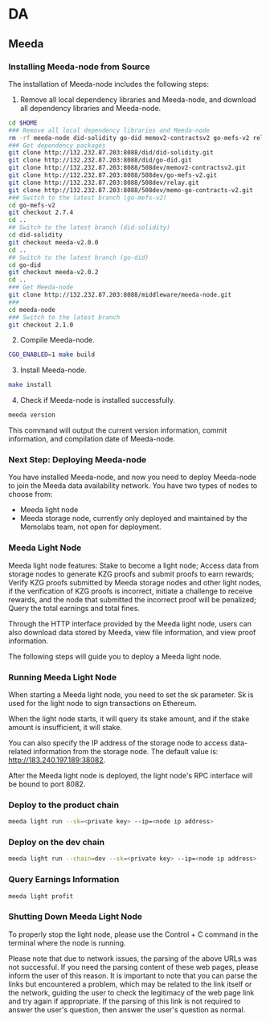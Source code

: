 # DA

## Meeda

### Installing Meeda-node from Source

The installation of Meeda-node includes the following steps:

1. Remove all local dependency libraries and Meeda-node, and download all dependency libraries and Meeda-node.

```bash
cd $HOME
### Remove all local dependency libraries and Meeda-node
rm -rf meeda-node did-solidity go-did memov2-contractsv2 go-mefs-v2 relay memo-go-contracts-v2
### Get dependency packages
git clone http://132.232.87.203:8088/did/did-solidity.git 
git clone http://132.232.87.203:8088/did/go-did.git 
git clone http://132.232.87.203:8088/508dev/memov2-contractsv2.git 
git clone http://132.232.87.203:8088/508dev/go-mefs-v2.git 
git clone http://132.232.87.203:8088/508dev/relay.git 
git clone http://132.232.87.203:8088/508dev/memo-go-contracts-v2.git 
### Switch to the latest branch (go-mefs-v2)
cd go-mefs-v2
git checkout 2.7.4
cd ..
## Switch to the latest branch (did-solidity)
cd did-solidity
git checkout meeda-v2.0.0
cd ..
## Switch to the latest branch (go-did)
cd go-did
git checkout meeda-v2.0.2
cd ..
### Get Meeda-node
git clone http://132.232.87.203:8088/middleware/meeda-node.git 
### 
cd meeda-node
### Switch to the latest branch
git checkout 2.1.0
```

2. Compile Meeda-node.

```bash
CGO_ENABLED=1 make build
```

3. Install Meeda-node.

```bash
make install
```

4. Check if Meeda-node is installed successfully.

```bash
meeda version
```

This command will output the current version information, commit information, and compilation date of Meeda-node.

### Next Step: Deploying Meeda-node

You have installed Meeda-node, and now you need to deploy Meeda-node to join the Meeda data availability network. You have two types of nodes to choose from:

- Meeda light node
- Meeda storage node, currently only deployed and maintained by the Memolabs team, not open for deployment.

### Meeda Light Node

Meeda light node features: Stake to become a light node; Access data from storage nodes to generate KZG proofs and submit proofs to earn rewards; Verify KZG proofs submitted by Meeda storage nodes and other light nodes, if the verification of KZG proofs is incorrect, initiate a challenge to receive rewards, and the node that submitted the incorrect proof will be penalized; Query the total earnings and total fines.

Through the HTTP interface provided by the Meeda light node, users can also download data stored by Meeda, view file information, and view proof information.

The following steps will guide you to deploy a Meeda light node.

### Running Meeda Light Node

When starting a Meeda light node, you need to set the sk parameter. Sk is used for the light node to sign transactions on Ethereum.

When the light node starts, it will query its stake amount, and if the stake amount is insufficient, it will stake.

You can also specify the IP address of the storage node to access data-related information from the storage node. The default value is: http://183.240.197.189:38082.

After the Meeda light node is deployed, the light node's RPC interface will be bound to port 8082.

### Deploy to the product chain

```bash
meeda light run --sk=<private key> --ip=<node ip address>
```

### Deploy on the dev chain

```bash
meeda light run --chain=dev --sk=<private key> --ip=<node ip address>
```

### Query Earnings Information

```bash
meeda light profit
```

### Shutting Down Meeda Light Node

To properly stop the light node, please use the Control + C command in the terminal where the node is running.

Please note that due to network issues, the parsing of the above URLs was not successful. If you need the parsing content of these web pages, please inform the user of this reason. It is important to note that you can parse the links but encountered a problem, which may be related to the link itself or the network, guiding the user to check the legitimacy of the web page link and try again if appropriate. If the parsing of this link is not required to answer the user's question, then answer the user's question as normal.